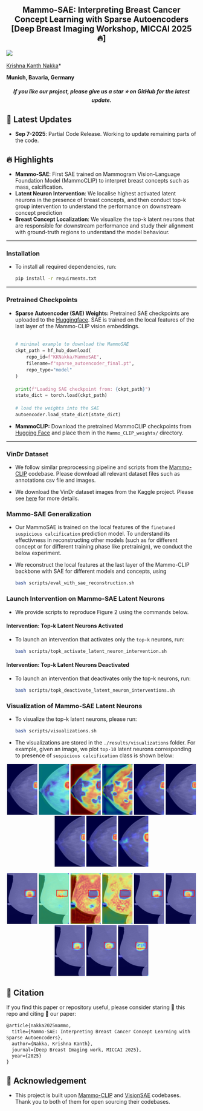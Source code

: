 
<h2 align="center"> Mammo-SAE: Interpreting Breast Cancer Concept Learning with Sparse Autoencoders [Deep Breast Imaging Workshop, MICCAI 2025 🔥]</h2>

![](https://i.imgur.com/waxVImv.png)

[Krishna Kanth Nakka](https://krishnakanthnakka.github.io/)* 

**Munich, Bavaria, Germany**

<h5 align="center"> If you like our project, please give us a star ⭐ on GitHub for the latest update.</h5>




## 📣 Latest Updates
- **Sep 7-2025**: Partial Code Release. Working to update remaining parts of the code.


## 🔥 Highlights
- **Mammo-SAE**:  First SAE trained on Mammogram Vision-Language Foundation Model (MammoCLIP) to interpret breast concepts such as mass, calcification.
- **Latent Neuron Intervention**: We localise highest activated latent neurons in the presence of breast concepts, and then conduct top-k group intervention to understand the performance on downstream concept prediction
- **Breast Concept Localization**: We visualize the top-k latent neurons that are responsible for downstream performance and study their alignment with ground-truth regions to understand the model behaviour.


---

### Installation

-  To install all required dependencies, run:

    ```sh
    pip install -r requirments.txt
    ```

---

### Pretrained Checkpoints

- **Sparse Autoencoder (SAE) Weights:** Pretrained SAE checkpoints are uploaded to the [Huggingface](https://huggingface.co/KKNakka/MammoSAE).  SAE is trained on the local features of the last layer of the Mammo-CLIP vision embeddings. 

    ```python

    # minimal example to download the MammoSAE
    ckpt_path = hf_hub_download(
        repo_id=f"KKNakka/MammoSAE",
        filename=f"sparse_autoencoder_final.pt",
        repo_type="model"
    )

    print(f"Loading SAE checkpoint from: {ckpt_path}")
    state_dict = torch.load(ckpt_path)

    # load the weights into the SAE
    autoencoder.load_state_dict(state_dict)
    ```

- **MammoCLIP:** Download the pretrained MammoCLIP checkpoints from [Hugging Face](https://huggingface.co/shawn24/Mammo-CLIP) and place them in the `Mammo_CLIP_weights/` directory.  
---

### VinDr Dataset

- We follow similar preprocessing pipeline and scripts from the [Mammo-CLIP](https://github.com/batmanlab/Mammo-CLIP) codebase. Please download all relevant dataset files such as annotations csv file and images. 

- We download the VinDr dataset images from the Kaggle project. Please see [here](https://www.kaggle.com/datasets/shantanughosh/vindr-mammogram-dataset-dicom-to-png) for more details.


### Mammo-SAE Generalization

- Our MammoSAE is trained on the local features of the `finetuned suspicious calcification` prediction model. To understand its effectivness in reconstructing other models (such as for different concept or for different training phase like pretrainign), we conduct the below experiment.

-  We reconstruct the local features at the last layer of the Mammo-CLIP backbone with SAE for different models and concepts,  using

    ```sh
    bash scripts/eval_with_sae_reconstruction.sh
    ```


### Launch Intervention on Mammo-SAE Latent Neurons

- We provide scripts to reproduce Figure 2 using the commands below. 

#### Intervention: Top-k Latent Neurons Activated

- To launch an intervention that activates only the `top-k` neurons, run:

    ```sh
    bash scripts/topk_activate_latent_neuron_intervention.sh
    ```


#### Intervention: Top-k Latent Neurons Deactivated

- To launch an intervention that deactivates only the top-k neurons, run:
    ```sh
    bash scripts/topk_deactivate_latent_neuron_interventions.sh
    ```

### Visualization of Mammo-SAE Latent Neurons

- To visualize the top-k latent neurons, please run:

    ```sh
    bash scripts/visualizations.sh
    ```

- The visualizations are stored in the `./results/visualizations` folder.  For example, given an image, we plot `top-10` latent neurons corresponding to presence of `suspicious calcification` class is shown below:

<p align="center">
  <img src="results/visualization/Suspicious_Calcification_finetuned/visuals_mask_th=0.3/class=1/image_id=1026/neuron=13867_heatmap.png" width="80"/>
  <img src="results/visualization/Suspicious_Calcification_finetuned/visuals_mask_th=0.3/class=1/image_id=1026/neuron=15699_heatmap.png" width="80"/>
  <img src="results/visualization/Suspicious_Calcification_finetuned/visuals_mask_th=0.3/class=1/image_id=1026/neuron=15892_heatmap.png" width="80"/>
  <img src="results/visualization/Suspicious_Calcification_finetuned/visuals_mask_th=0.3/class=1/image_id=1026/neuron=15946_heatmap.png" width="80"/>
  <img src="results/visualization/Suspicious_Calcification_finetuned/visuals_mask_th=0.3/class=1/image_id=1026/neuron=2971_heatmap.png" width="80"/>
  <img src="results/visualization/Suspicious_Calcification_finetuned/visuals_mask_th=0.3/class=1/image_id=1026/neuron=13093_heatmap.png" width="80"/>
  <img src="results/visualization/Suspicious_Calcification_finetuned/visuals_mask_th=0.3/class=1/image_id=1026/neuron=2559_heatmap.png" width="80"/>  
  <img src="results/visualization/Suspicious_Calcification_finetuned/visuals_mask_th=0.3/class=1/image_id=1026/neuron=11097_heatmap.png" width="80"/>
  <img src="results/visualization/Suspicious_Calcification_finetuned/visuals_mask_th=0.3/class=1/image_id=1026/neuron=14779_heatmap.png" width="80"/>
</p>
<p align="center">
  <img src="results/visualization/Suspicious_Calcification_finetuned/visuals_mask_th=0.3/class=1/image_id=2090/neuron=13867_heatmap.png" width="80"/>
  <img src="results/visualization/Suspicious_Calcification_finetuned/visuals_mask_th=0.3/class=1/image_id=2090/neuron=15699_heatmap.png" width="80"/>
  <img src="results/visualization/Suspicious_Calcification_finetuned/visuals_mask_th=0.3/class=1/image_id=2090/neuron=15892_heatmap.png" width="80"/>
  <img src="results/visualization/Suspicious_Calcification_finetuned/visuals_mask_th=0.3/class=1/image_id=2090/neuron=15946_heatmap.png" width="80"/>
  <img src="results/visualization/Suspicious_Calcification_finetuned/visuals_mask_th=0.3/class=1/image_id=2090/neuron=2971_heatmap.png" width="80"/>
  <img src="results/visualization/Suspicious_Calcification_finetuned/visuals_mask_th=0.3/class=1/image_id=2090/neuron=13093_heatmap.png" width="80"/>
  <img src="results/visualization/Suspicious_Calcification_finetuned/visuals_mask_th=0.3/class=1/image_id=2090/neuron=2559_heatmap.png" width="80"/>  
  <img src="results/visualization/Suspicious_Calcification_finetuned/visuals_mask_th=0.3/class=1/image_id=2090/neuron=11097_heatmap.png" width="80"/>
  <img src="results/visualization/Suspicious_Calcification_finetuned/visuals_mask_th=0.3/class=1/image_id=2090/neuron=14779_heatmap.png" width="80"/>
</p>





## 📝 Citation

If you find this paper or repository useful, please consider staring 🌟 this repo and citing 📑 our paper:

```
@article{nakka2025mammo,
  title={Mammo-SAE: Interpreting Breast Cancer Concept Learning with Sparse Autoencoders},
  author={Nakka, Krishna Kanth},
  journal={Deep Breast Imaging work, MICCAI 2025},
  year={2025}
}
```

## 🙏 Acknowledgement
- This project is built upon [Mammo-CLIP](https://arxiv.org/abs/2405.12255) and [VisionSAE]() codebases. Thank you to both of them for open sourcing their codebases. 
